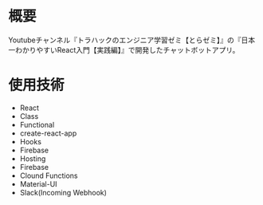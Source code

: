 # 概要
Youtubeチャンネル『トラハックのエンジニア学習ゼミ【とらゼミ】』の『日本一わかりやすいReact入門【実践編】』で開発したチャットボットアプリ。

# 使用技術
* React
* Class
* Functional
* create-react-app
* Hooks
* Firebase
* Hosting
* Firebase
* Clound Functions
* Material-UI
* Slack(Incoming Webhook)
